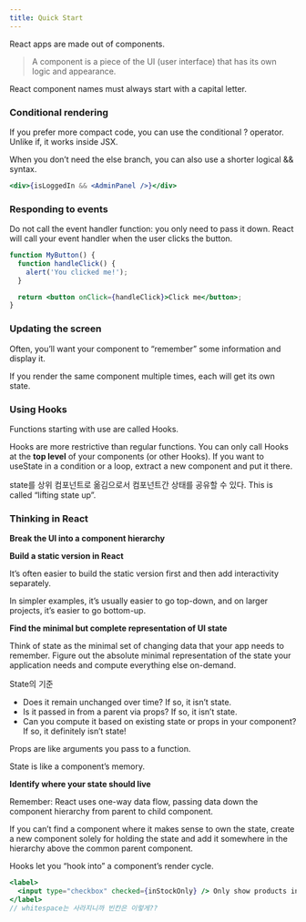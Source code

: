 ```yaml
---
title: Quick Start
---
```


React apps are made out of components.

> A component is a piece of the UI (user interface) that has its own logic and appearance.

React component names must always start with a capital letter.

### Conditional rendering

If you prefer more compact code, you can use the conditional ? operator. Unlike if, it works inside JSX.

When you don’t need the else branch, you can also use a shorter logical && syntax.

```jsx
<div>{isLoggedIn && <AdminPanel />}</div>
```

### Responding to events

Do not call the event handler function: you only need to pass it down. React will call your event handler when the user clicks the button.

```jsx
function MyButton() {
  function handleClick() {
    alert('You clicked me!');
  }

  return <button onClick={handleClick}>Click me</button>;
}
```

### Updating the screen

Often, you’ll want your component to “remember” some information and display it.

If you render the same component multiple times, each will get its own state.

### Using Hooks

Functions starting with use are called Hooks.

Hooks are more restrictive than regular functions. You can only call Hooks at the **top level** of your components (or other Hooks). If you want to useState in a condition or a loop, extract a new component and put it there.

state를 상위 컴포넌트로 옮김으로서 컴포넌트간 상태를 공유할 수 있다. This is called “lifting state up”.

### Thinking in React

**Break the UI into a component hierarchy**

**Build a static version in React**

It’s often easier to build the static version first and then add interactivity separately.

In simpler examples, it’s usually easier to go top-down, and on larger projects, it’s easier to go bottom-up.

**Find the minimal but complete representation of UI state**

Think of state as the minimal set of changing data that your app needs to remember. Figure out the absolute minimal representation of the state your application needs and compute everything else on-demand.

State의 기준

- Does it remain unchanged over time? If so, it isn’t state.
- Is it passed in from a parent via props? If so, it isn’t state.
- Can you compute it based on existing state or props in your component? If so, it definitely isn’t state!

Props are like arguments you pass to a function.

State is like a component’s memory.

**Identify where your state should live**

Remember: React uses one-way data flow, passing data down the component hierarchy from parent to child component.

If you can’t find a component where it makes sense to own the state, create a new component solely for holding the state and add it somewhere in the hierarchy above the common parent component.

Hooks let you “hook into” a component’s render cycle.

```jsx
<label>
  <input type="checkbox" checked={inStockOnly} /> Only show products in stock
</label>
// whitespace는 사라지니까 빈칸은 이렇게??
```
